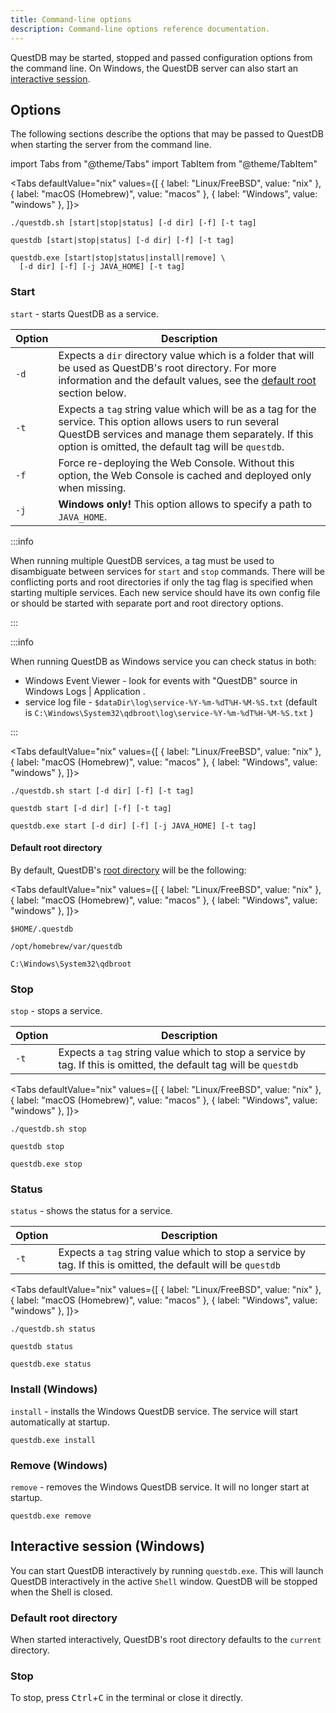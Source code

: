 ```yaml
---
title: Command-line options
description: Command-line options reference documentation.
---
```


QuestDB may be started, stopped and passed configuration options from the
command line. On Windows, the QuestDB server can also start an
[interactive session](#interactive-session-windows).

## Options

The following sections describe the options that may be passed to QuestDB when
starting the server from the command line.

<!-- prettier-ignore-start -->

import Tabs from "@theme/Tabs"
import TabItem from "@theme/TabItem"

<Tabs defaultValue="nix" 
values={[ 
  { label: "Linux/FreeBSD", value: "nix" }, 
  { label: "macOS (Homebrew)", value: "macos" }, 
  { label: "Windows", value: "windows" },
]}>

<!-- prettier-ignore-end -->

<TabItem value="nix">


```shell
./questdb.sh [start|stop|status] [-d dir] [-f] [-t tag]
```

</TabItem>


<TabItem value="macos">


```shell
questdb [start|stop|status] [-d dir] [-f] [-t tag]
```

</TabItem>


<TabItem value="windows">


```shell
questdb.exe [start|stop|status|install|remove] \
  [-d dir] [-f] [-j JAVA_HOME] [-t tag]
```

</TabItem>


</Tabs>


### Start

`start` - starts QuestDB as a service.

| Option | Description                                                                                                                                                                                                          |
| ------ | -------------------------------------------------------------------------------------------------------------------------------------------------------------------------------------------------------------------- |
| `-d`   | Expects a `dir` directory value which is a folder that will be used as QuestDB's root directory. For more information and the default values, see the [default root](#default-root-directory) section below.         |
| `-t`   | Expects a `tag` string value which will be as a tag for the service. This option allows users to run several QuestDB services and manage them separately. If this option is omitted, the default tag will be `questdb`. |
| `-f`   | Force re-deploying the Web Console. Without this option, the Web Console is cached and deployed only when missing.                                                                                                   |
| `-j`   | **Windows only!** This option allows to specify a path to `JAVA_HOME`.                                                                                                                                               |

:::info

When running multiple QuestDB services, a tag must be used to disambiguate
between services for `start` and `stop` commands. There will be conflicting
ports and root directories if only the tag flag is specified when starting
multiple services. Each new service should have its own config file or should
be started with separate port and root directory options.

:::

:::info

When running QuestDB as Windows service you can check status in both:
- Windows Event Viewer - look for events with "QuestDB" source in Windows Logs | Application .
- service log file - `$dataDir\log\service-%Y-%m-%dT%H-%M-%S.txt` (default is `C:\Windows\System32\qdbroot\log\service-%Y-%m-%dT%H-%M-%S.txt` )

:::

<!-- prettier-ignore-start -->


<Tabs defaultValue="nix" 
values={[ 
  { label: "Linux/FreeBSD", value: "nix" }, 
  { label: "macOS (Homebrew)", value: "macos" }, 
  { label: "Windows", value: "windows" },
]}>

<!-- prettier-ignore-end -->

<TabItem value="nix">


```shell
./questdb.sh start [-d dir] [-f] [-t tag]
```

</TabItem>


<TabItem value="macos">


```shell
questdb start [-d dir] [-f] [-t tag]
```

</TabItem>


<TabItem value="windows">


```shell
questdb.exe start [-d dir] [-f] [-j JAVA_HOME] [-t tag]
```

</TabItem>


</Tabs>


#### Default root directory

By default, QuestDB's [root directory](/docs/concept/root-directory-structure)
will be the following:

<!-- prettier-ignore-start -->

<Tabs defaultValue="nix" values={[
  { label: "Linux/FreeBSD", value: "nix" },
  { label: "macOS (Homebrew)", value: "macos" },
  { label: "Windows", value: "windows" },
]}>

<!-- prettier-ignore-end -->

<TabItem value="nix">


```shell
$HOME/.questdb
```

</TabItem>


<TabItem value="macos">


```shell
/opt/homebrew/var/questdb
```

</TabItem>


<TabItem value="windows">


```shell
C:\Windows\System32\qdbroot
```

</TabItem>


</Tabs>


### Stop

`stop` - stops a service.

| Option | Description                                                                                                        |
| ------ | ------------------------------------------------------------------------------------------------------------------ |
| `-t`   | Expects a `tag` string value which to stop a service by tag. If this is omitted, the default tag will be `questdb` |

<!-- prettier-ignore-start -->

<Tabs defaultValue="nix" values={[
  { label: "Linux/FreeBSD", value: "nix" },
  { label: "macOS (Homebrew)", value: "macos" },
  { label: "Windows", value: "windows" },
]}>

<!-- prettier-ignore-end -->

<TabItem value="nix">


```shell
./questdb.sh stop
```

</TabItem>


<TabItem value="macos">


```shell
questdb stop
```

</TabItem>


<TabItem value="windows">


```shell
questdb.exe stop
```

</TabItem>


</Tabs>


### Status

`status` - shows the status for a service.

| Option | Description                                                                                                    |
| ------ | -------------------------------------------------------------------------------------------------------------- |
| `-t`   | Expects a `tag` string value which to stop a service by tag. If this is omitted, the default will be `questdb` |

<!-- prettier-ignore-start -->

<Tabs defaultValue="nix" values={[
  { label: "Linux/FreeBSD", value: "nix" },
  { label: "macOS (Homebrew)", value: "macos" },
  { label: "Windows", value: "windows" },
]}>

<!-- prettier-ignore-end -->

<TabItem value="nix">


```shell
./questdb.sh status
```

</TabItem>


<TabItem value="macos">


```shell
questdb status
```

</TabItem>


<TabItem value="windows">


```shell
questdb.exe status
```

</TabItem>


</Tabs>


### Install (Windows)

`install` - installs the Windows QuestDB service. The service will start
automatically at startup.

```shell
questdb.exe install
```

### Remove (Windows)

`remove` - removes the Windows QuestDB service. It will no longer start at
startup.

```shell
questdb.exe remove
```

## Interactive session (Windows)

You can start QuestDB interactively by running `questdb.exe`. This will launch
QuestDB interactively in the active `Shell` window. QuestDB will be stopped when
the Shell is closed.

### Default root directory

When started interactively, QuestDB's root directory defaults to the `current`
directory.

### Stop

To stop, press <kbd>Ctrl</kbd>+<kbd>C</kbd> in the terminal or close it
directly.
